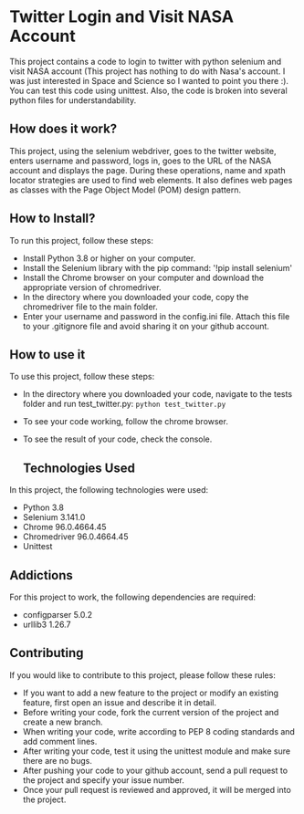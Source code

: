 # Twitter Login and Visit NASA Account

This project contains a code to login to twitter with python selenium and visit NASA account (This project has nothing to do with Nasa's account. I was just interested in Space and Science so I wanted to point you there :). You can test this code using unittest. Also, the code is broken into several python files for understandability.

## How does it work?

This project, using the selenium webdriver, goes to the twitter website, enters username and password, logs in, goes to the URL of the NASA account and displays the page. During these operations, name and xpath locator strategies are used to find web elements. It also defines web pages as classes with the Page Object Model (POM) design pattern.

## How to Install?

To run this project, follow these steps:

- Install Python 3.8 or higher on your computer.
- Install the Selenium library with the pip command: '!pip install selenium'
- Install the Chrome browser on your computer and download the appropriate version of chromedriver.
- In the directory where you downloaded your code, copy the chromedriver file to the main folder.
- Enter your username and password in the config.ini file. Attach this file to your .gitignore file and avoid sharing it on your github account.

## How to use it

To use this project, follow these steps:

- In the directory where you downloaded your code, navigate to the tests folder and run test_twitter.py: `python test_twitter.py`
- To see your code working, follow the chrome browser.
- To see the result of your code, check the console.

  ## Technologies Used

In this project, the following technologies were used:

- Python 3.8
- Selenium 3.141.0
- Chrome 96.0.4664.45
- Chromedriver 96.0.4664.45
- Unittest

## Addictions

For this project to work, the following dependencies are required:

- configparser 5.0.2
- urllib3 1.26.7

## Contributing

If you would like to contribute to this project, please follow these rules:

- If you want to add a new feature to the project or modify an existing feature, first open an issue and describe it in detail.
- Before writing your code, fork the current version of the project and create a new branch.
- When writing your code, write according to PEP 8 coding standards and add comment lines.
- After writing your code, test it using the unittest module and make sure there are no bugs.
- After pushing your code to your github account, send a pull request to the project and specify your issue number.
- Once your pull request is reviewed and approved, it will be merged into the project.
